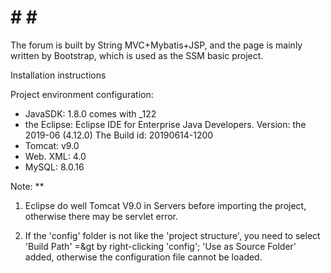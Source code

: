 # # # #

The forum is built by String MVC+Mybatis+JSP, and the page is mainly written by Bootstrap, which is used as the SSM basic project.


Installation instructions

Project environment configuration:
- JavaSDK: 1.8.0 comes with _122
- the Eclipse:
Eclipse IDE for Enterprise Java Developers.
Version: the 2019-06 (4.12.0)
The Build id: 20190614-1200
- Tomcat: v9.0
- Web. XML: 4.0
- MySQL: 8.0.16

Note: **

1. Eclipse do well Tomcat V9.0 in Servers before importing the project, otherwise there may be servlet error.

2. If the 'config' folder is not like the 'project structure', you need to select 'Build Path' =&gt by right-clicking 'config';
'Use as Source Folder' added, otherwise the configuration file cannot be loaded.


